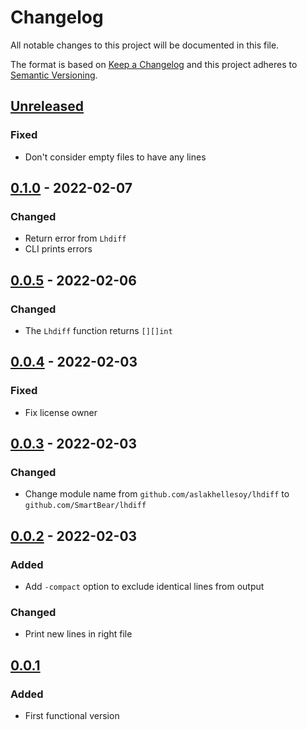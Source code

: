 # Changelog

All notable changes to this project will be documented in this file.

The format is based on [Keep a Changelog](https://keepachangelog.com/en/1.0.0/)
and this project adheres to [Semantic Versioning](https://semver.org/spec/v2.0.0.html).

## [Unreleased]

### Fixed
- Don't consider empty files to have any lines

## [0.1.0] - 2022-02-07
### Changed
- Return error from `Lhdiff`
- CLI prints errors

## [0.0.5] - 2022-02-06
### Changed
- The `Lhdiff` function returns `[][]int`

## [0.0.4] - 2022-02-03
### Fixed
- Fix license owner

## [0.0.3] - 2022-02-03
### Changed
- Change module name from `github.com/aslakhellesoy/lhdiff` to `github.com/SmartBear/lhdiff`

## [0.0.2] - 2022-02-03
### Added
- Add `-compact` option to exclude identical lines from output

### Changed
- Print new lines in right file

## [0.0.1]
### Added
- First functional version

[Unreleased]: https://github.com/SmartBear/lhdiff/compare/v0.1.0...HEAD
[0.1.0]: https://github.com/SmartBear/lhdiff/compare/v0.0.5...v0.1.0
[0.0.5]: https://github.com/SmartBear/lhdiff/compare/v0.0.4...v0.0.5
[0.0.4]: https://github.com/SmartBear/lhdiff/compare/v0.0.3...v0.0.4
[0.0.3]: https://github.com/SmartBear/lhdiff/compare/v0.0.2...v0.0.3
[0.0.2]: https://github.com/SmartBear/lhdiff/compare/v0.0.1...v0.0.2
[0.0.1]: https://github.com/SmartBear/lhdiff/compare/6084d5de2ec3dbb25767433e79ab840d5941c2de...v0.0.1
